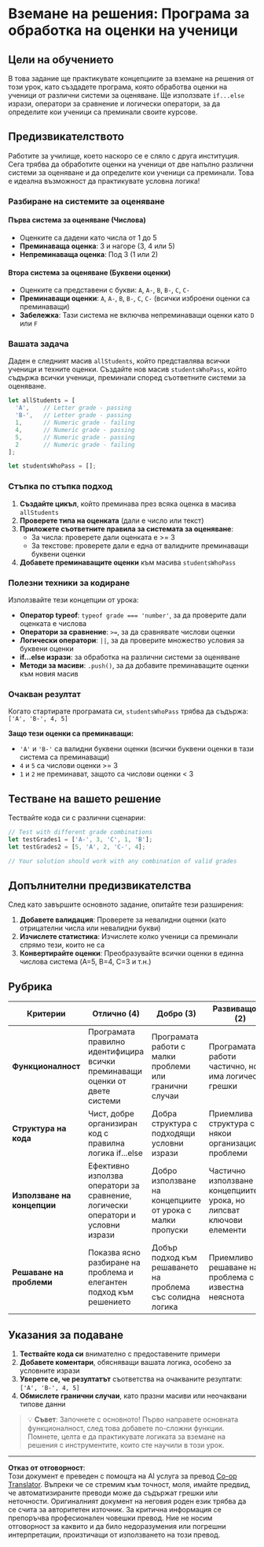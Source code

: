 <!--
CO_OP_TRANSLATOR_METADATA:
{
  "original_hash": "ffe366b2d1f037b99fbadbe1dc81083d",
  "translation_date": "2025-10-24T22:24:46+00:00",
  "source_file": "2-js-basics/3-making-decisions/assignment.md",
  "language_code": "bg"
}
-->
# Вземане на решения: Програма за обработка на оценки на ученици

## Цели на обучението

В това задание ще практикувате концепциите за вземане на решения от този урок, като създадете програма, която обработва оценки на ученици от различни системи за оценяване. Ще използвате `if...else` изрази, оператори за сравнение и логически оператори, за да определите кои ученици са преминали своите курсове.

## Предизвикателството

Работите за училище, което наскоро се е сляло с друга институция. Сега трябва да обработите оценки на ученици от две напълно различни системи за оценяване и да определите кои ученици са преминали. Това е идеална възможност да практикувате условна логика!

### Разбиране на системите за оценяване

#### Първа система за оценяване (Числова)
- Оценките са дадени като числа от 1 до 5
- **Преминаваща оценка**: 3 и нагоре (3, 4 или 5)
- **Непреминаваща оценка**: Под 3 (1 или 2)

#### Втора система за оценяване (Буквени оценки)
- Оценките са представени с букви: `A`, `A-`, `B`, `B-`, `C`, `C-`
- **Преминаващи оценки**: `A`, `A-`, `B`, `B-`, `C`, `C-` (всички изброени оценки са преминаващи)
- **Забележка**: Тази система не включва непреминаващи оценки като `D` или `F`

### Вашата задача

Даден е следният масив `allStudents`, който представлява всички ученици и техните оценки. Създайте нов масив `studentsWhoPass`, който съдържа всички ученици, преминали според съответните системи за оценяване.

```javascript
let allStudents = [
  'A',    // Letter grade - passing
  'B-',   // Letter grade - passing  
  1,      // Numeric grade - failing
  4,      // Numeric grade - passing
  5,      // Numeric grade - passing
  2       // Numeric grade - failing
];

let studentsWhoPass = [];
```

### Стъпка по стъпка подход

1. **Създайте цикъл**, който преминава през всяка оценка в масива `allStudents`
2. **Проверете типа на оценката** (дали е число или текст)
3. **Приложете съответните правила за системата за оценяване**:
   - За числа: проверете дали оценката е >= 3
   - За текстове: проверете дали е една от валидните преминаващи буквени оценки
4. **Добавете преминаващите оценки** към масива `studentsWhoPass`

### Полезни техники за кодиране

Използвайте тези концепции от урока:

- **Оператор typeof**: `typeof grade === 'number'`, за да проверите дали оценката е числова
- **Оператори за сравнение**: `>=`, за да сравнявате числови оценки
- **Логически оператори**: `||`, за да проверите множество условия за буквени оценки
- **if...else изрази**: за обработка на различни системи за оценяване
- **Методи за масиви**: `.push()`, за да добавите преминаващите оценки към новия масив

### Очакван резултат

Когато стартирате програмата си, `studentsWhoPass` трябва да съдържа: `['A', 'B-', 4, 5]`

**Защо тези оценки са преминаващи:**
- `'A'` и `'B-'` са валидни буквени оценки (всички буквени оценки в тази система са преминаващи)
- `4` и `5` са числови оценки >= 3
- `1` и `2` не преминават, защото са числови оценки < 3

## Тестване на вашето решение

Тествайте кода си с различни сценарии:

```javascript
// Test with different grade combinations
let testGrades1 = ['A-', 3, 'C', 1, 'B'];
let testGrades2 = [5, 'A', 2, 'C-', 4];

// Your solution should work with any combination of valid grades
```

## Допълнителни предизвикателства

След като завършите основното задание, опитайте тези разширения:

1. **Добавете валидация**: Проверете за невалидни оценки (като отрицателни числа или невалидни букви)
2. **Изчислете статистика**: Изчислете колко ученици са преминали спрямо тези, които не са
3. **Конвертирайте оценки**: Преобразувайте всички оценки в единна числова система (A=5, B=4, C=3 и т.н.)

## Рубрика

| Критерии | Отлично (4) | Добро (3) | Развиващо се (2) | Начално (1) |
|----------|-------------|-----------|------------------|-------------|
| **Функционалност** | Програмата правилно идентифицира всички преминаващи оценки от двете системи | Програмата работи с малки проблеми или гранични случаи | Програмата работи частично, но има логически грешки | Програмата има значителни грешки или не работи |
| **Структура на кода** | Чист, добре организиран код с правилна логика if...else | Добра структура с подходящи условни изрази | Приемлива структура с някои организационни проблеми | Лоша структура, трудна за следване логика |
| **Използване на концепции** | Ефективно използва оператори за сравнение, логически оператори и условни изрази | Добро използване на концепциите от урока с малки пропуски | Частично използване на концепциите от урока, но липсват ключови елементи | Ограничено използване на концепциите от урока |
| **Решаване на проблеми** | Показва ясно разбиране на проблема и елегантен подход към решението | Добър подход към решаването на проблема със солидна логика | Приемливо решаване на проблема с известна неяснота | Неясен подход, не демонстрира разбиране |

## Указания за подаване

1. **Тествайте кода си** внимателно с предоставените примери
2. **Добавете коментари**, обясняващи вашата логика, особено за условните изрази
3. **Уверете се, че резултатът** съответства на очакваните резултати: `['A', 'B-', 4, 5]`
4. **Обмислете гранични случаи**, като празни масиви или неочаквани типове данни

> 💡 **Съвет**: Започнете с основното! Първо направете основната функционалност, след това добавете по-сложни функции. Помнете, целта е да практикувате логиката за вземане на решения с инструментите, които сте научили в този урок.

---

**Отказ от отговорност**:  
Този документ е преведен с помощта на AI услуга за превод [Co-op Translator](https://github.com/Azure/co-op-translator). Въпреки че се стремим към точност, моля, имайте предвид, че автоматизираните преводи може да съдържат грешки или неточности. Оригиналният документ на неговия роден език трябва да се счита за авторитетен източник. За критична информация се препоръчва професионален човешки превод. Ние не носим отговорност за каквито и да било недоразумения или погрешни интерпретации, произтичащи от използването на този превод.